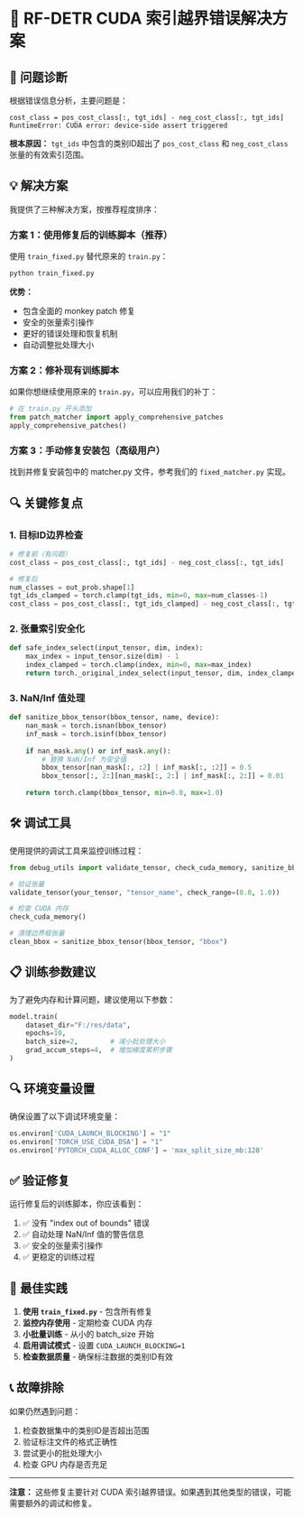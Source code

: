 # 🔧 RF-DETR CUDA 索引越界错误解决方案

## 🚨 问题诊断

根据错误信息分析，主要问题是：

```
cost_class = pos_cost_class[:, tgt_ids] - neg_cost_class[:, tgt_ids]
RuntimeError: CUDA error: device-side assert triggered
```

**根本原因：** `tgt_ids` 中包含的类别ID超出了 `pos_cost_class` 和 `neg_cost_class` 张量的有效索引范围。

## 💡 解决方案

我提供了三种解决方案，按推荐程度排序：

### 方案 1：使用修复后的训练脚本（推荐）

使用 `train_fixed.py` 替代原来的 `train.py`：

```bash
python train_fixed.py
```

**优势：**
- 包含全面的 monkey patch 修复
- 安全的张量索引操作
- 更好的错误处理和恢复机制
- 自动调整批处理大小

### 方案 2：修补现有训练脚本

如果你想继续使用原来的 `train.py`，可以应用我们的补丁：

```python
# 在 train.py 开头添加
from patch_matcher import apply_comprehensive_patches
apply_comprehensive_patches()
```

### 方案 3：手动修复安装包（高级用户）

找到并修复安装包中的 matcher.py 文件，参考我们的 `fixed_matcher.py` 实现。

## 🔍 关键修复点

### 1. 目标ID边界检查
```python
# 修复前（有问题）
cost_class = pos_cost_class[:, tgt_ids] - neg_cost_class[:, tgt_ids]

# 修复后
num_classes = out_prob.shape[1]
tgt_ids_clamped = torch.clamp(tgt_ids, min=0, max=num_classes-1)
cost_class = pos_cost_class[:, tgt_ids_clamped] - neg_cost_class[:, tgt_ids_clamped]
```

### 2. 张量索引安全化
```python
def safe_index_select(input_tensor, dim, index):
    max_index = input_tensor.size(dim) - 1
    index_clamped = torch.clamp(index, min=0, max=max_index)
    return torch._original_index_select(input_tensor, dim, index_clamped)
```

### 3. NaN/Inf 值处理
```python
def sanitize_bbox_tensor(bbox_tensor, name, device):
    nan_mask = torch.isnan(bbox_tensor)
    inf_mask = torch.isinf(bbox_tensor)
    
    if nan_mask.any() or inf_mask.any():
        # 替换 NaN/Inf 为安全值
        bbox_tensor[nan_mask[:, :2] | inf_mask[:, :2]] = 0.5
        bbox_tensor[:, 2:][nan_mask[:, 2:] | inf_mask[:, 2:]] = 0.01
    
    return torch.clamp(bbox_tensor, min=0.0, max=1.0)
```

## 🛠️ 调试工具

使用提供的调试工具来监控训练过程：

```python
from debug_utils import validate_tensor, check_cuda_memory, sanitize_bbox_tensor

# 验证张量
validate_tensor(your_tensor, "tensor_name", check_range=(0.0, 1.0))

# 检查 CUDA 内存
check_cuda_memory()

# 清理边界框张量
clean_bbox = sanitize_bbox_tensor(bbox_tensor, "bbox")
```

## 📋 训练参数建议

为了避免内存和计算问题，建议使用以下参数：

```python
model.train(
    dataset_dir="F:/res/data",
    epochs=10,
    batch_size=2,        # 减小批处理大小
    grad_accum_steps=4,  # 增加梯度累积步骤
)
```

## 🔍 环境变量设置

确保设置了以下调试环境变量：

```python
os.environ['CUDA_LAUNCH_BLOCKING'] = "1"
os.environ['TORCH_USE_CUDA_DSA'] = "1"
os.environ['PYTORCH_CUDA_ALLOC_CONF'] = 'max_split_size_mb:128'
```

## ✅ 验证修复

运行修复后的训练脚本，你应该看到：

1. ✅ 没有 "index out of bounds" 错误
2. ✅ 自动处理 NaN/Inf 值的警告信息
3. ✅ 安全的张量索引操作
4. ✅ 更稳定的训练过程

## 🚀 最佳实践

1. **使用 `train_fixed.py`** - 包含所有修复
2. **监控内存使用** - 定期检查 CUDA 内存
3. **小批量训练** - 从小的 batch_size 开始
4. **启用调试模式** - 设置 `CUDA_LAUNCH_BLOCKING=1`
5. **检查数据质量** - 确保标注数据的类别ID有效

## 📞 故障排除

如果仍然遇到问题：

1. 检查数据集中的类别ID是否超出范围
2. 验证标注文件的格式正确性
3. 尝试更小的批处理大小
4. 检查 GPU 内存是否充足

---

**注意：** 这些修复主要针对 CUDA 索引越界错误。如果遇到其他类型的错误，可能需要额外的调试和修复。